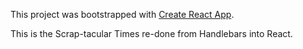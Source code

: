 This project was bootstrapped with [Create React App](https://github.com/facebookincubator/create-react-app).

This is the Scrap-tacular Times re-done from Handlebars into React. 

